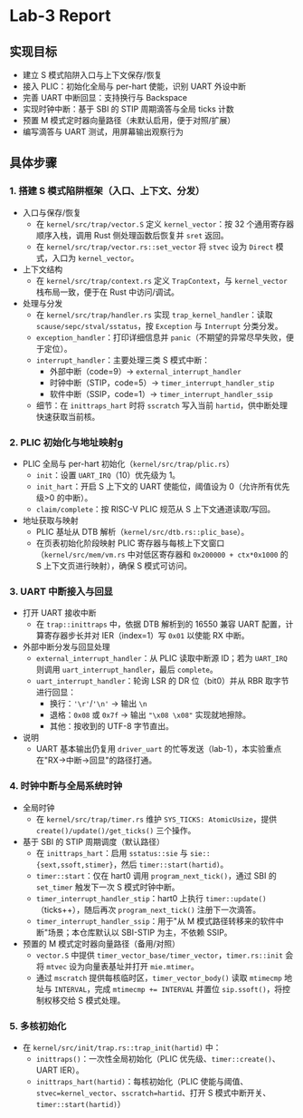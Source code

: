 # Lab-3 Report

## 实现目标

- 建立 S 模式陷阱入口与上下文保存/恢复
- 接入 PLIC：初始化全局与 per-hart 使能，识别 UART 外设中断
- 完善 UART 中断回显：支持换行与 Backspace
- 实现时钟中断：基于 SBI 的 STIP 周期滴答与全局 ticks 计数
- 预置 M 模式定时器向量路径（未默认启用，便于对照/扩展）
- 编写滴答与 UART 测试，用屏幕输出观察行为

## 具体步骤

### 1. 搭建 S 模式陷阱框架（入口、上下文、分发）

- 入口与保存/恢复
  - 在 `kernel/src/trap/vector.S` 定义 `kernel_vector`：按 32 个通用寄存器顺序入栈，调用 Rust 侧处理函数后恢复并 `sret` 返回。
  - 在 `kernel/src/trap/vector.rs::set_vector` 将 `stvec` 设为 `Direct` 模式，入口为 `kernel_vector`。
- 上下文结构
  - 在 `kernel/src/trap/context.rs` 定义 `TrapContext`，与 `kernel_vector` 栈布局一致，便于在 Rust 中访问/调试。
- 处理与分发
  - 在 `kernel/src/trap/handler.rs` 实现 `trap_kernel_handler`：读取 `scause/sepc/stval/sstatus`，按 `Exception` 与 `Interrupt` 分类分发。
  - `exception_handler`：打印详细信息并 `panic`（不期望的异常尽早失败，便于定位）。
  - `interrupt_handler`：主要处理三类 S 模式中断：
    - 外部中断（code=9）-> `external_interrupt_handler`
    - 时钟中断（STIP，code=5）-> `timer_interrupt_handler_stip`
    - 软件中断（SSIP，code=1）-> `timer_interrupt_handler_ssip`
  - 细节：在 `inittraps_hart` 时将 `sscratch` 写入当前 `hartid`，供中断处理快速获取当前核。

### 2. PLIC 初始化与地址映射g

- PLIC 全局与 per-hart 初始化（`kernel/src/trap/plic.rs`）
  - `init`：设置 `UART_IRQ`（10）优先级为 1。
  - `init_hart`：开启 S 上下文的 UART 使能位，阈值设为 0（允许所有优先级>0 的中断）。
  - `claim/complete`：按 RISC-V PLIC 规范从 S 上下文通道读取/写回。
- 地址获取与映射
  - PLIC 基址从 DTB 解析（`kernel/src/dtb.rs::plic_base`）。
  - 在页表初始化阶段映射 PLIC 寄存器与每核上下文窗口（`kernel/src/mem/vm.rs` 中对低区寄存器和 `0x200000 + ctx*0x1000` 的 S 上下文页进行映射），确保 S 模式可访问。

### 3. UART 中断接入与回显

- 打开 UART 接收中断
  - 在 `trap::inittraps` 中，依据 DTB 解析到的 16550 兼容 UART 配置，计算寄存器步长并对 IER（index=1）写 `0x01` 以使能 RX 中断。
- 外部中断分发与回显处理
  - `external_interrupt_handler`：从 PLIC 读取中断源 ID；若为 `UART_IRQ` 则调用 `uart_interrupt_handler`，最后 `complete`。
  - `uart_interrupt_handler`：轮询 LSR 的 DR 位（bit0）并从 RBR 取字节进行回显：
    - 换行：`'\r'`/`'\n'` → 输出 `\n`
    - 退格：`0x08` 或 `0x7f` → 输出 `"\x08 \x08"` 实现就地擦除。
    - 其他：按收到的 UTF-8 字节直出。
- 说明
  - UART 基本输出仍复用 `driver_uart` 的忙等发送（lab-1），本实验重点在"RX→中断→回显"的路径打通。

### 4. 时钟中断与全局系统时钟

- 全局时钟
  - 在 `kernel/src/trap/timer.rs` 维护 `SYS_TICKS: AtomicUsize`，提供 `create()/update()/get_ticks()` 三个操作。
- 基于 SBI 的 STIP 周期调度（默认路径）
  - 在 `inittraps_hart`：启用 `sstatus::sie` 与 `sie::{sext,ssoft,stimer}`，然后 `timer::start(hartid)`。
  - `timer::start`：仅在 hart0 调用 `program_next_tick()`，通过 SBI 的 `set_timer` 触发下一次 S 模式时钟中断。
  - `timer_interrupt_handler_stip`：hart0 上执行 `timer::update()`（ticks++），随后再次 `program_next_tick()` 注册下一次滴答。
  - `timer_interrupt_handler_ssip`：用于"从 M 模式路径转移来的软件中断"场景；本仓库默认以 SBI-STIP 为主，不依赖 SSIP。
- 预置的 M 模式定时器向量路径（备用/对照）
  - `vector.S` 中提供 `timer_vector_base/timer_vector`，`timer.rs::init` 会将 `mtvec` 设为向量表基址并打开 `mie.mtimer`。
  - 通过 `mscratch` 提供每核临时区，`timer_vector_body()` 读取 `mtimecmp` 地址与 `INTERVAL`，完成 `mtimecmp += INTERVAL` 并置位 `sip.ssoft()`，将控制权移交给 S 模式处理。

### 5. 多核初始化

- 在 `kernel/src/init/trap.rs::trap_init(hartid)` 中：
  - `inittraps()`：一次性全局初始化（PLIC 优先级、`timer::create()`、UART IER）。
  - `inittraps_hart(hartid)`：每核初始化（PLIC 使能与阈值、`stvec=kernel_vector`、`sscratch=hartid`、打开 S 模式中断开关、`timer::start(hartid)`）
